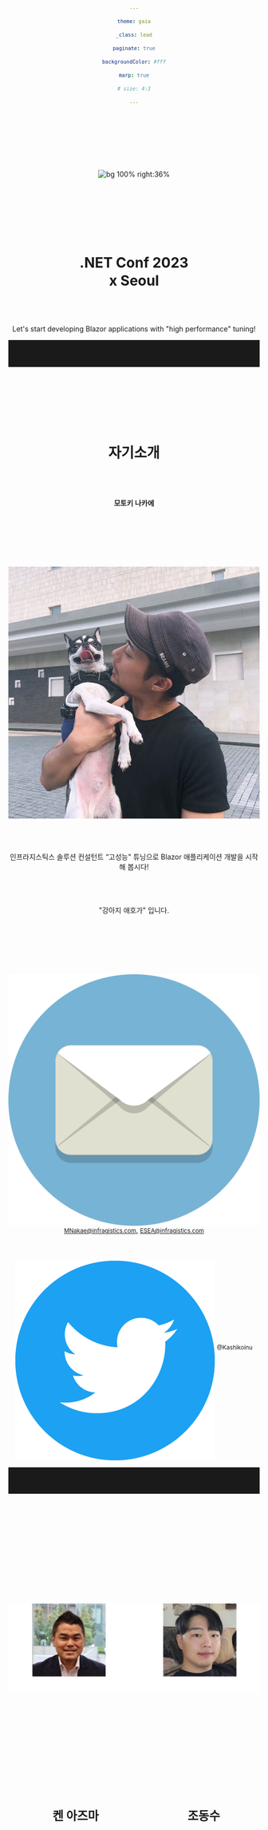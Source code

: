 ```yaml
---
theme: gaia
_class: lead
paginate: true
backgroundColor: #fff
marp: true
# size: 4:3
---
```


![bg 100% right:36%](./e716d7b23c2c510c2ce94363b05ab74a.gif)

# **.NET Conf 2023 <br>x Seoul**

Let's start developing Blazor applications with "high performance" tuning!

---

# 자기소개

**모토키 나카에**

![bg 90% right:30%](./b65b1eb0079f5b1b925b6d3da53c0fe3.jpg)

인프라지스틱스 솔루션 컨설턴트
“고성능" 튜닝으로 Blazor 애플리케이션 개발을 시작해 봅시다!

"강아지 애호가" 입니다.

![width:40](./Circle-icons-mail.svg.png) <small>MNakae@infragistics.com</small>, <small>ESEA@infragistics.com</small>
![width:40](./Twitter_Social_Icon_Circle_Color.png.twimg.1920.png) <small>@Kashikoinu</small>

<style scoped>
* {
    vertical-align:middle
}
</style>

---

<div style="text-align:center; margin:0; line-height:1">

![width:1100](./persons.jpg)

</div>

<div style="display:flex; width:102%; justify-content: space-around; text-align:center; margin-top:-50px; margin-left: -2.4%">

<div>

### 켄 아즈마

인프라지스틱스 일본 지사 대표

</div>

<div>

### 조동수

세일즈 매니저, 아시아

</div>

</div>

---

# 인프라지스틱스

<div style="text-align:center">

![width:1000](./sampleapps.png)

</div>
저희 인프라지스틱스는 30년동안 개발자를 위해 기능이 뛰어난 UI 컨트롤과 컴포넌트를 제공하고 있습니다.

---

![bg contain 75%](./clients.jpg)

---

# <!-- fit -->246
<style scoped>
* {
    text-align:center
}
</style>

---

![bg contain 100%](./chart.png)

---

# 일본의 현 상황

<small>

## 2022년에 Blazor 수요 대폭 증가하였습니다.

</small>

예시 하나를 소개해드리겠습니다.:

- 한 일본 개발자가 공장 내부의 시스템을 위한 데스크톱 애플리케이션을 구현하기 위해 작업하였습니다.
- 하지만 개발자의 관리자를 위해 공장 운영 상태를 볼 수 있는 모니터링 시스템에 대한 새로운 요청을 받았습니다..
- 이 관리자는 작업 중에 많이 이동해야 하므로 어디에서나 액세스할 수 있는 웹 애플리케이션을 원하고 있습니다.
- 하지만 성능도 중요합니다

<style scoped>
li {
    font-size:90%;
}
</style>

---

# 오늘의 주제

- 웹 개발 프레임워크로 Blazor를 추천하는 이유입니다.
- 성능 관점에서 웹 애플리케이션을 관리할 때 주의해야 할 사항들을 알려드리겠습니다.
- “고성능" 튜닝으로 Blazor 애플리케이션 개발을 시작해보겠습니다.
- 더 복잡한 기능적 UI 컴포넌트가 필요한 경우 어떻게 해야할지 알려드리겠습니다.

---

# Blazor를 선택해야 하는 이유

- 당신은 "C# 개발자"입니다.
- Blazor 서버에 익숙합니다.
- 최신 SPA 웹 어플리케이션을 생성할 수 있습니다.
- 문서와 쇼케이스들이 나날이 증가하고 있습니다.
- Microsoft에서 Blazor에 많은 관심을 기울이고 있습니다.
- 저희 인프라지스틱스를 포함하여 많은 라이브러리 공급업체가 Blazor를 채택했습니다.

---

# 이제 Blazor를 시작할 시간입니다!

![bg right:40% 80%](./ue_mezasu_man.png)

<style scoped>
h1 {
    text-align:center;
    padding-top:3.95em;
}
</style>

---

# <!-- fit -->웹 어플리케이션 성능
<style scoped>
* {
    text-align:center;
    padding-top:3.75em;
}
</style>

---

# <!-- fit -->웹 앱 성능의 세 가지 포인트

<small>

## 1. 로드 시간 성능

</small>

- 웹 애플리케이션이 로드되는 속도입니다.
- 데스크톱 앱의 경우 애플리케이션을 실행하고 사용자와 상호작용을 시작할 수 있는 시간입니다.
- 이 성능을 측정하려면 Lighthouse를 사용하는 것이 좋습니다.
- 먼저 "First Contentful Paint" 지표를 확인해야 합니다.

---

![](./47a0ea1c7a9947cc06d0b2b3061b44c6.png)
<style scoped>
* {
    text-align:center;
    vertical-align:center;
    padding-top:14px;
}
</style>
---

# 로드 시간을 줄이려면

<table>
    <thead>
        <tr>
            <th></th>
            <th>Tips</th>
            <th>Sample Result</th>
        </tr>
    </thead>
    <tbody>
        <tr>
            <th>Blazor Server</th>
            <td>Basically, you don't have to care.</td>
            <td>-</td>
        </tr>
        <tr>
            <th rowspan="4">Blazor WebAssembly</th>
            <td>Brotli를 사용하여 파일을 압축합니다.(<a href="https://learn.microsoft.com/en-us/aspnet/core/blazor/host-and-deploy/webassembly?view=aspnetcore-7.0#customize-how-boot-resources-are-loaded">document</a>)</td>
            <td>80%</td>
        </tr>
        <tr>
            <td>게시된 출력 크기를 줄이기 위해 IL 트리밍을 켭니다.(<a href="https://learn.microsoft.com/en-us/aspnet/core/blazor/host-and-deploy/configure-trimmer?view=aspnetcore-7.0">document</a>)</td>
            <td>44%</td>
        </tr>
        <tr>
            <td>wasm-tools 설치합니다.(<a href="https://devblogs.microsoft.com/dotnet/asp-net-core-updates-in-net-6-rc-2/#native-dependencies-support-for-blazor-webassembly-apps">document</a>)</td>
            <td>7%</td>
        </tr>
        <tr>
            <td>가능하면 세계화 및 타임존 기능을 사용하시지 마세요(document <a href="https://learn.microsoft.com/en-us/aspnet/core/blazor/performance?view=aspnetcore-7.0#minimize-app-download-size">1</a> / <a href="https://learn.microsoft.com/en-us/dotnet/core/runtime-config/globalization">2</a>)</td>
            <td>37%</td>
        </tr>
    </tbody>
</table>

<style scoped>
table {
    font-size:30px;
}
</style>

---

# <!-- fit -->웹 앱 성능의 세 가지 포인트

<small>

## 2. 런타임 성능

</small>

- 웹 앱이 사용자 상호 작용에 얼마나 반응하는지 봐야합니다.
- Chrome 개발자 도구는 성능 병목 현상을 식별하는 데 유용합니다.
- 런타임 성능을 개선하기 위한 몇 가지 가이드들이 있습니다:

    - 총 노드 수는 1500개 미만이어야합니다.  최대 깊이는 32노드이어야합니다.  상위 노드에는 60개 이상의 하위 노드가 없어야합니다
    - 이미지 크기를 적절하게 조정하거나 lazy 로드 이미지여야 합니다

---

# 크롬 개발자 툴

<div style="text-align:center">

![width:1180](./devtools.webp)

</div>

<style scoped>
div {
    text-align:center;
}
</style>

---

# <!-- fit -->웹 앱 성능의 세 가지 포인트

<small>

## 2. 런타임 성능

</small>

- 웹 앱이 사용자 상호 작용에 얼마나 반응하는지 봐야합니다.
- Chrome 개발자 도구는 성능 병목 현상을 식별하는 데 유용합니다.
- 런타임 성능을 개선하기 위한 몇 가지 가이드들이 있습니다.:

    - 총 노드 수는 1500개 미만이어야합니다.  최대 깊이는 32노드이어야합니다.  상위 노드에는 60개 이상의 하위 노드가 없어야합니다
    - 이미지 크기를 적절하게 조정하거나 lazy 로드 이미지여야 합니다

---

# <!-- fit -->웹 앱 성능의 세 가지 포인트

<small>

## 3. 부드러운 성능

</small>

이 특징은 말하기 쉽지 않고 측정하기도 어렵습니다. 
예를 들어 사용자 경험과 관련이 있습니다:

사용자가 사용하려는 기능을 쉽게 찾고 탐색할 수 있어야합니다.
애플리케이션의 모양과 느낌이 얼마나 매력적인지 알아야합니다.
엔드유저가 무엇을 잘못했는지 이해하기 위해 소프트웨어가 생성하는 오류 메시지가 얼마나 좋은지알아야합니다.

---

# <!-- fit -->웹 애플리케이션 성능 팁
<style scoped>
* {
    text-align:center;
    padding-top:3.75em;
}
</style>

---

# 컴포넌트 가상화

가상화란 UI 렌더링을 현재 보이는 부분으로만 제한하는 기술입니다.

- 목록, 카드, 테이블과 같은 방대한 양의 반복 콘텐츠에 이 기술을 사용할 수 있습니다.
- 스크롤 위치를 계산하여 가시 영역 내에 필요한 DOM을 렌더링하기만 하면 됩니다.
- 렌더링된 DOM은 가시 영역 밖으로 나가면 파괴됩니다.
- 이것이 Blazor의 기본 기능입니다.


---

![bg](./5b6a72b8d79900b9d0f7b955d408d0ba.gif)

---

# <!-- fit -->10k 아이템으로 가상화 테이블을 만들어 봅시다

```html
<table>
    ...
        @foreach (var item in Items)
            <tr>
                <td>@item.FirstName</td>
                <td>@item.LastName</td>
                ...
        }
```

```html
...
        <Virtualize Items="@Items" Context="item">
            <tr>
                <td>@item.FirstName</td>
                <td>@item.LastName</td>
                ...
        </Virtualize>
```

<style scoped>
code {
    font-size: 60%;
}
</style>

---

# 가상화를 하지 않으면 어떻게 됩니까?

<small>

## 10,000 아이템

</small>

<div>

![width:800px](./2aa8ea9d510a13cf32991e6910ab4ad1.png)

</div>

<style scoped>
div {
    text-align:center;
}
</style>

---

<small>

## 2,500 아이템

</small>

![bg](./bb2ac9b2c2c0b20ad56cc0666d9b232c.gif)

<style scoped>
h2 {
    color:#fff;
    background: rgba(0,0,0,.5);
    display: inline-block;
    padding: .3em
}
</style>

---

# 가상화의 결과를 봅시다
<style scoped>
* {
    text-align:center;
    padding-top:3.75em;
}
</style>

---

![bg](./efc5c6f2d345297a047defca54d94491.gif)

---

![bg](./c7b7f9457c230b0ec2cd37f89952e597.gif)

---

# <!-- fit -->더 복잡한 기능 UI가 필요하십니까?
<style scoped>
* {
    text-align:center;
    padding-top:3.75em;
}
</style>

---

# 기능과 성능을 모두 유지하는 것은 매우 어렵습니다.

- 가능에 대한 요청은 끝나지가 않습니다.

    - 정렬, 필터링, 바로 가기 등록 등등이 있죠..

- 기능적 UI 컨트롤에 대한 성능 조정의 어려움이 증가합니다.
- 엔드유저가 각 기능을 탐색하기가 너무 어렵고 좋지 않은 사용자 경험을 만듭니다.


---

![bg 95%](./4c95855a5be3aa6fa0a106b2d524cb3e.gif)

<!--
_backgroundColor: #202020
-->

---

# 일본에서 저희가 고객을 위해 한일

- Blazor를 새로운 프레임워크로 채택하도록 지원했습니다.
- 초보 개발자를 위해 Blazor를 배우기 위한 교육 비디오를 제공했습니다.
- 컨트롤을 통해 UI 요구 사항을 해결했습니다.
- 컨설팅 서비스를 제공합니다.

![bg right:30% 100%](./internet_school_e-learning_man.png)

---

# 마지막으로

<style scoped>
div {
    font-size: 120%;
    line-height:1.6
}
li {
    margin-bottom:1em
}
</style>

<div>

- 망설일 필요 없이 지금 Blazor로 시작해보세요!
- 성능을 위해 세 종류의 문제를 처리하십시오!
- 복잡한 UI가 필요한 경우 저희 인프라직스틱스와 같은 전문가에게 의존하십시오!

</div>
